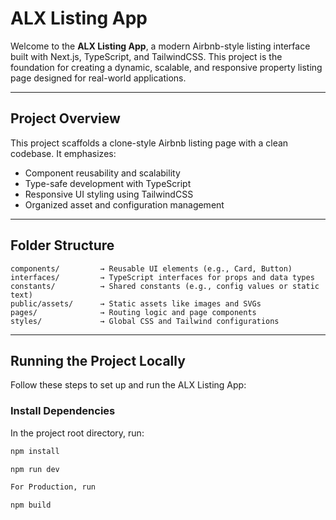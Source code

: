 

#  ALX Listing App

Welcome to the **ALX Listing App**, a modern Airbnb-style listing interface built with Next.js, TypeScript, and TailwindCSS. This project is the foundation for creating a dynamic, scalable, and responsive property listing page designed for real-world applications.

---

##  Project Overview

This project scaffolds a clone-style Airbnb listing page with a clean codebase. It emphasizes:
- Component reusability and scalability
- Type-safe development with TypeScript
- Responsive UI styling using TailwindCSS
- Organized asset and configuration management

---

##  Folder Structure

```plaintext
components/         → Reusable UI elements (e.g., Card, Button)
interfaces/         → TypeScript interfaces for props and data types
constants/          → Shared constants (e.g., config values or static text)
public/assets/      → Static assets like images and SVGs
pages/              → Routing logic and page components
styles/             → Global CSS and Tailwind configurations
```
---


##  Running the Project Locally

Follow these steps to set up and run the ALX Listing App:

###  Install Dependencies
In the project root directory, run:
```bash
npm install

npm run dev

For Production, run

npm build
